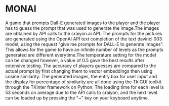 # MONAI
A game that prompts Dall-E generated images to the player and the player has to guess the prompt that was used to generate the image.The images are 
obtained by API calls to the craiyon.ai API. The prompts for the pictures are generated using the OpenAI API text completion of the text davinci 003 model, 
using the request "give me prompts for DALL-E to generate images". This allows for the game to have an infinite number of levels as the prompts generated
are different everytime.The temperature setting for the model can be changed however, a value of 0.5 gave the best results after extensive testing. The 
accuracy of players guesses are compared to the actual prompt by first changing them to vector embeddings then using cosine similarity. The generated 
images, the entry box for user input and the display for percentage of similarity are all done using the Tk GUI toolkit through the TKinter framework on 
Python. The loading time for each level is 53 seconds on average due to the API calls to craiyon, and the next level can be loaded up by pressing the "~"
key on your keyboard anytime.
